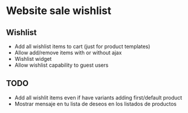 Website sale wishlist
=====================

Wishlist
--------
- Add all wishlist items to cart (just for product templates)
- Allow add/remove items with or without ajax
- Wishlist widget
- Allow wishlist capability to guest users

TODO
----
- Add all wishlit items even if have variants adding first/default product
- Mostrar mensaje en tu lista de deseos en los listados de productos
